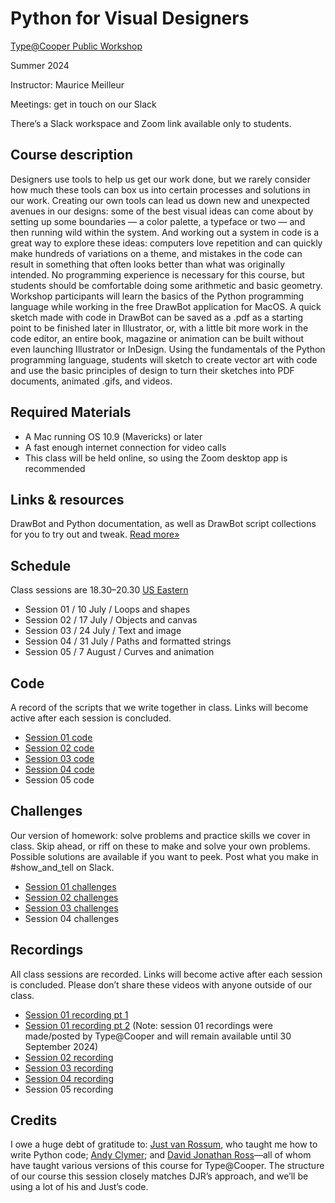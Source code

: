 # Python for Visual Designers

[Type@Cooper Public Workshop](https://coopertype.org/events/python-for-visual-designers-3)

Summer 2024

Instructor: Maurice Meilleur

Meetings: get in touch on our Slack

There’s a Slack workspace and Zoom link available only to students.

## Course description
Designers use tools to help us get our work done, but we rarely consider how much these tools can box us into certain processes and solutions in our work. Creating our own tools can lead us down new and unexpected avenues in our designs: some of the best visual ideas can come about by setting up some boundaries — a color palette, a typeface or two — and then running wild within the system. And working out a system in code is a great way to explore these ideas: computers love repetition and can quickly make hundreds of variations on a theme, and mistakes in the code can result in something that often looks better than what was originally intended.
No programming experience is necessary for this course, but students should be comfortable doing some arithmetic and basic geometry. Workshop participants will learn the basics of the Python programming language while working in the free DrawBot application for MacOS. A quick sketch made with code in DrawBot can be saved as a .pdf as a starting point to be finished later in Illustrator, or, with a little bit more work in the code editor, an entire book, magazine or animation can be built without even launching Illustrator or InDesign.
Using the fundamentals of the Python programming language, students will sketch to create vector art with code and use the basic principles of design to turn their sketches into PDF documents, animated .gifs, and videos.

## Required Materials
- A Mac running OS 10.9 (Mavericks) or later
- A fast enough internet connection for video calls
- This class will be held online, so using the Zoom desktop app is recommended

## Links & resources
DrawBot and Python documentation, as well as DrawBot script collections for you to try out and tweak. [Read more»](resources/resources.md)

## Schedule
Class sessions are 18.30–20.30 [US Eastern](https://www.timeanddate.com/worldclock/converter.html)

- Session 01 / 10 July / Loops and shapes
- Session 02 / 17 July	/ Objects and canvas
- Session 03 / 24 July	/ Text and image
- Session 04 / 31 July	/ Paths and formatted strings
- Session 05 / 7 August	/ Curves and animation

## Code
A record of the scripts that we write together in class. Links will become active after each session is concluded.

- [Session 01 code](session_01/code)
- [Session 02 code](session_02/code)
- [Session 03 code](session_03/code)
- [Session 04 code](session_04/code)
- Session 05 code

## Challenges
Our version of homework: solve problems and practice skills we cover in class. Skip ahead, or riff on these to make and solve your own problems. Possible solutions are available if you want to peek. Post what you make in #show_and_tell on Slack.

- [Session 01 challenges](session_01/challenges)
- [Session 02 challenges](session_02/challenges)
- [Session 03 challenges](session_03/challenges)
- Session 04 challenges

## Recordings
All class sessions are recorded. Links will become active after each session is concluded. Please don’t share these videos with anyone outside of our class.

- [Session 01 recording pt 1](https://cooper.zoom.us/rec/share/O7_mT2aADXD8XIkV7j-4sP4eP-kf_XiSpyoEzTmEz9Zn2fuzj9Tbbixc0sA8wt4F.bJD_Sd_icgwxhQwo)
- [Session 01 recording pt 2](https://cooper.zoom.us/rec/share/BWZQtumKCbK2JpFz1j7UxUzvxFNQprLBZ_eJ2KZRWio9nMQoV75jieOiihDpisU.hWZZqQ0AeDLFUZeH)
  (Note: session 01 recordings were made/posted by Type@Cooper and will remain available until 30 September 2024)
- [Session 02 recording](https://drive.google.com/file/d/18sTpb0Aj0yGFHoysZkXKNAJC4ZKo9EPq/view?usp=sharing)
- [Session 03 recording](https://drive.google.com/file/d/1dD7jFj9uC1AaPc7AIO0fvn5W1a8GGMvx/view?usp=sharing)
- [Session 04 recording](https://drive.google.com/file/d/1_LmdYhydrCE2y91zGK-QsaqI8v57mIOL/view?usp=sharing)
- Session 05 recording

## Credits
I owe a huge debt of gratitude to: [Just van Rossum](https://github.com/justvanrossum), who taught me how to write Python code; [Andy Clymer](https://www.linkedin.com/in/andyclymer/); and [David Jonathan Ross](https://djr.com/)—all of whom have taught various versions of this course for Type@Cooper. The structure of our course this session closely matches DJR’s approach, and we’ll be using a lot of his and Just’s code.
